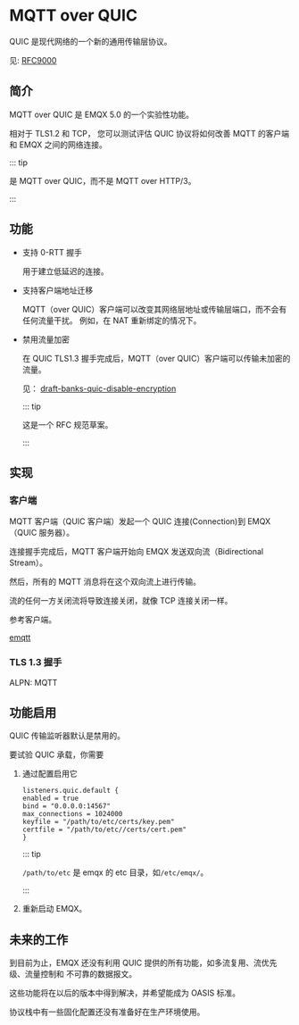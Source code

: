 # MQTT over QUIC

QUIC 是现代网络的一个新的通用传输层协议。

见: [RFC9000](https://datatracker.ietf.org/doc/html/rfc9000)

## 简介

MQTT over QUIC 是 EMQX 5.0 的一个实验性功能。

相对于 TLS1.2 和 TCP， 您可以测试评估 QUIC 协议将如何改善 MQTT 的客户端和 EMQX 之间的网络连接。

::: tip

是 MQTT over QUIC，而不是 MQTT over HTTP/3。

:::

## 功能

- 支持 0-RTT 握手

  用于建立低延迟的连接。

- 支持客户端地址迁移

  MQTT（over QUIC）客户端可以改变其网络层地址或传输层端口，而不会有任何流量干扰。
  例如，在 NAT 重新绑定的情况下。

- 禁用流量加密

  在 QUIC TLS1.3 握手完成后，MQTT（over QUIC）客户端可以传输未加密的流量。

  见： [draft-banks-quic-disable-encryption](https://datatracker.ietf.org/doc/html/draft-banks-quic-disable-encryption)

  ::: tip

  这是一个 RFC 规范草案。

  :::

## 实现

### 客户端

MQTT 客户端（QUIC 客户端）发起一个 QUIC 连接(Connection)到 EMQX（QUIC 服务器）。

连接握手完成后，MQTT 客户端开始向 EMQX 发送双向流（Bidirectional Stream）。

然后，所有的 MQTT 消息将在这个双向流上进行传输。

流的任何一方关闭流将导致连接关闭，就像 TCP 连接关闭一样。

参考客户端。

[emqtt](https://github.com/emqx/emqtt)

### TLS 1.3 握手

ALPN: MQTT

## 功能启用

QUIC 传输监听器默认是禁用的。

要试验 QUIC 承载，你需要

1. 通过配置启用它

   ```
   listeners.quic.default {
   enabled = true
   bind = "0.0.0.0:14567"
   max_connections = 1024000
   keyfile = "/path/to/etc/certs/key.pem"
   certfile = "/path/to/etc//certs/cert.pem"
   }
   ```

   ::: tip

   `/path/to/etc` 是 emqx 的 etc 目录，如`/etc/emqx/`。

   :::

1. 重新启动 EMQX。

## 未来的工作

到目前为止，EMQX 还没有利用 QUIC 提供的所有功能，如多流复用、流优先级、流量控制和
不可靠的数据报文。

这些功能将在以后的版本中得到解决，并希望能成为 OASIS 标准。

协议栈中有一些固化配置还没有准备好在生产环境使用。

